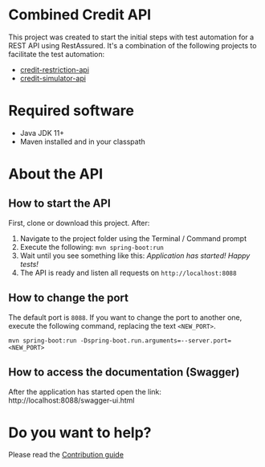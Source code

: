 # Combined Credit API
This project was created to start the initial steps with test automation for a REST API using RestAssured.
It's a combination of the following projects to facilitate the test automation:
* [credit-restriction-api](https://github.com/eliasnogueira/credit-restriction-api)
* [credit-simulator-api](https://github.com/eliasnogueira/credit-simulator-api)

# Required software
* Java JDK 11+
* Maven installed and in your classpath

# About the API

## How to start the API
First, clone or download this project. After:
1. Navigate to the project folder using the Terminal / Command prompt
2. Execute the following: `mvn spring-boot:run`
3. Wait until you see something like this: _Application has started! Happy tests!_
4. The API is ready and listen all requests on `http://localhost:8088`

## How to change the port
The default port is `8088`.
If you want to change the port to another one, execute the following command, replacing the text `<NEW_PORT>`.
```
mvn spring-boot:run -Dspring-boot.run.arguments=--server.port=<NEW_PORT>
```

## How to access the documentation (Swagger)
After the application has started open the link: http://localhost:8088/swagger-ui.html

# Do you want to help?
Please read the [Contribution guide](CONTRIBUTING.md)
